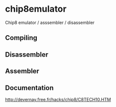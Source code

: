 # chip8emulator
Chip8 emulator / asssembler / disassembler

## Compiling

## Disassembler

## Assembler

## Documentation
http://devernay.free.fr/hacks/chip8/C8TECH10.HTM